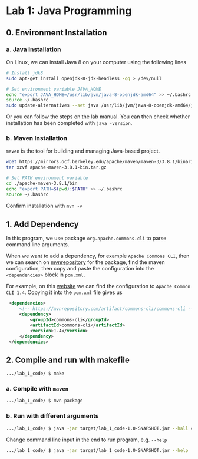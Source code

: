 # Lab 1: Java Programming

## 0. Environment Installation
### a. Java Installation

On Linux, we can install Java 8 on your computer using the following lines

```bash
# Install jdk8
sudo apt-get install openjdk-8-jdk-headless -qq > /dev/null

# Set environment variable JAVA_HOME
echo "export JAVA_HOME=/usr/lib/jvm/java-8-openjdk-amd64" >> ~/.bashrc
source ~/.bashrc
sudo update-alternatives --set java /usr/lib/jvm/java-8-openjdk-amd64/jre/bin/java
```

Or you can follow the steps on the lab manual. You can then check whether installation has been completed with `java -version`.

### b. Maven Installation

`maven` is the tool for building and managing Java-based project.

```bash
wget https://mirrors.ocf.berkeley.edu/apache/maven/maven-3/3.8.1/binaries/apache-maven-3.8.1-bin.tar.gz
tar xzvf apache-maven-3.8.1-bin.tar.gz

# Set PATH environment variable
cd ./apache-maven-3.8.1/bin
echo "export PATH=$(pwd):$PATH" >> ~/.bashrc
source ~/.bashrc
```

Confirm installation with `mvn -v`

## 1. Add Dependency
In this program, we use package `org.apache.commons.cli` to parse command line arguments.

When we want to add a dependency, for example `Apache Commons CLI`, then we can search on [mvnrepository](mvnrepository.com) for the package, find the maven configuration, then copy and paste the configuration into the `<dependencies>` block in `pom.xml`.

   For example, on this [website](https://mvnrepository.com/artifact/commons-cli/commons-cli/1.4) we can find the configuration to `Apache Common CLI 1.4`. Copying it into the `pom.xml` file gives us

   ```xml
    <dependencies>
        <!-- https://mvnrepository.com/artifact/commons-cli/commons-cli -->
        <dependency>
            <groupId>commons-cli</groupId>
            <artifactId>commons-cli</artifactId>
            <version>1.4</version>
        </dependency>
    </dependencies>
   ```

## 2. Compile and run with makefile
```sh
.../lab_1_code/ $ make
```

### a. Compile with `maven`
```sh
.../lab_1_code/ $ mvn package
```

### b. Run with different arguments
```sh
.../lab_1_code/ $ java -jar target/lab_1_code-1.0-SNAPSHOT.jar --hall config --query input/test.in
```

Change command line input in the end to run program, e.g. `--help`

```sh
.../lab_1_code/ $ java -jar target/lab_1_code-1.0-SNAPSHOT.jar --help
```
